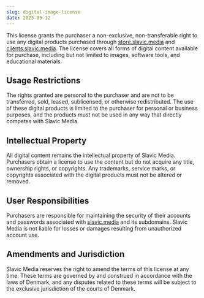 ```yaml
---
slug: digital-image-license
date: 2025-05-12
---
```


This license grants the purchaser a non-exclusive, non-transferable right to use any digital products purchased through [store.slavic.media](https://store.slavic.media) and [clients.slavic.media](https://clients.slavic.media). The license covers all forms of digital content available for purchase, including but not limited to images, software tools, and educational materials.


## Usage Restrictions

The rights granted are personal to the purchaser and are not to be transferred, sold, leased, sublicensed, or otherwise redistributed. The use of these digital products is limited to the purchaser for personal or business purposes, and the products must not be used in any way that directly competes with Slavic Media.


## Intellectual Property

All digital content remains the intellectual property of Slavic Media. Purchasers obtain a license to use the content but do not acquire any title, ownership rights, or copyrights. Any trademarks, service marks, or copyrights associated with the digital products must not be altered or removed.


## User Responsibilities

Purchasers are responsible for maintaining the security of their accounts and passwords associated with [slavic.media](https://slavic.media) and its subdomains. Slavic Media is not liable for losses or damages resulting from unauthorized account use.


## Amendments and Jurisdiction

Slavic Media reserves the right to amend the terms of this license at any time. These terms are governed by and construed in accordance with the laws of Denmark, and any disputes related to these terms will be subject to the exclusive jurisdiction of the courts of Denmark.